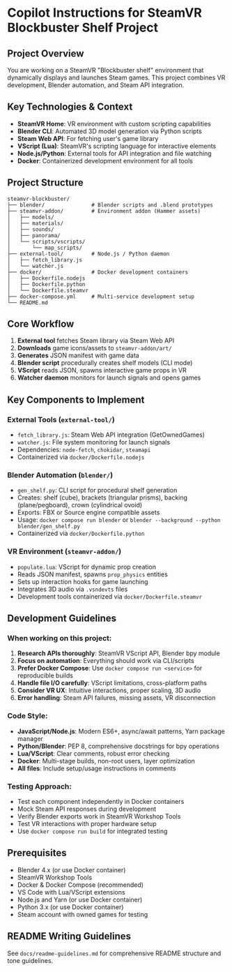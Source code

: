 # Copilot Instructions for SteamVR Blockbuster Shelf Project

## Project Overview
You are working on a SteamVR "Blockbuster shelf" environment that dynamically displays and launches Steam games. This project combines VR development, Blender automation, and Steam API integration.

## Key Technologies & Context
- **SteamVR Home**: VR environment with custom scripting capabilities
- **Blender CLI**: Automated 3D model generation via Python scripts
- **Steam Web API**: For fetching user's game library
- **VScript (Lua)**: SteamVR's scripting language for interactive elements
- **Node.js/Python**: External tools for API integration and file watching
- **Docker**: Containerized development environment for all tools

## Project Structure
```
steamvr-blockbuster/
├── blender/               # Blender scripts and .blend prototypes
├── steamvr-addon/         # Environment addon (Hammer assets)
│   ├── models/
│   ├── materials/
│   ├── sounds/
│   ├── panorama/
│   └── scripts/vscripts/
│       └── map_scripts/
├── external-tool/         # Node.js / Python daemon
│   ├── fetch_library.js
│   └── watcher.js
├── docker/                # Docker development containers
│   ├── Dockerfile.nodejs
│   ├── Dockerfile.python
│   └── Dockerfile.steamvr
├── docker-compose.yml     # Multi-service development setup
└── README.md
```

## Core Workflow
1. **External tool** fetches Steam library via Steam Web API
2. **Downloads** game icons/assets to `steamvr-addon/art/`
3. **Generates** JSON manifest with game data
4. **Blender script** procedurally creates shelf models (CLI mode)
5. **VScript** reads JSON, spawns interactive game props in VR
6. **Watcher daemon** monitors for launch signals and opens games

## Key Components to Implement

### External Tools (`external-tool/`)
- `fetch_library.js`: Steam Web API integration (GetOwnedGames)
- `watcher.js`: File system monitoring for launch signals
- Dependencies: `node-fetch`, `chokidar`, `steamapi`
- Containerized via `docker/Dockerfile.nodejs`

### Blender Automation (`blender/`)
- `gen_shelf.py`: CLI script for procedural shelf generation
- Creates: shelf (cube), brackets (triangular prisms), backing (plane/pegboard), crown (cylindrical ovoid)
- Exports: FBX or Source engine compatible assets
- Usage: `docker compose run blender` or `blender --background --python blender/gen_shelf.py`
- Containerized via `docker/Dockerfile.python`

### VR Environment (`steamvr-addon/`)
- `populate.lua`: VScript for dynamic prop creation
- Reads JSON manifest, spawns `prop_physics` entities
- Sets up interaction hooks for game launching
- Integrates 3D audio via `.vsndevts` files
- Development tools containerized via `docker/Dockerfile.steamvr`

## Development Guidelines

### When working on this project:
1. **Research APIs thoroughly**: SteamVR VScript API, Blender bpy module
2. **Focus on automation**: Everything should work via CLI/scripts
3. **Prefer Docker Compose**: Use `docker compose run <service>` for reproducible builds
4. **Handle file I/O carefully**: VScript limitations, cross-platform paths
5. **Consider VR UX**: Intuitive interactions, proper scaling, 3D audio
6. **Error handling**: Steam API failures, missing assets, VR disconnection

### Code Style:
- **JavaScript/Node.js**: Modern ES6+, async/await patterns, Yarn package manager
- **Python/Blender**: PEP 8, comprehensive docstrings for bpy operations
- **Lua/VScript**: Clear comments, robust error checking
- **Docker**: Multi-stage builds, non-root users, layer optimization
- **All files**: Include setup/usage instructions in comments

### Testing Approach:
- Test each component independently in Docker containers
- Mock Steam API responses during development
- Verify Blender exports work in SteamVR Workshop Tools
- Test VR interactions with proper hardware setup
- Use `docker compose run build` for integrated testing

## Prerequisites
- Blender 4.x (or use Docker container)
- SteamVR Workshop Tools
- Docker & Docker Compose (recommended)
- VS Code with Lua/VScript extensions
- Node.js and Yarn (or use Docker container)
- Python 3.x (or use Docker container)
- Steam account with owned games for testing

## README Writing Guidelines

See `docs/readme-guidelines.md` for comprehensive README structure and tone guidelines.